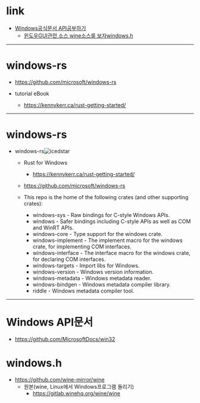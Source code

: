 # link

- [Windows공식문서 API공부하기](#windows-api문서)
  - [윈도우GUI관련 소스 wine소스를 보자windows.h](#windowsh)

<hr>

# windows-rs

- https://github.com/microsoft/windows-rs

- tutorial eBook
  - https://kennykerr.ca/rust-getting-started/

<hr>

# windows-rs
- windows-rs![icedstar](https://img.shields.io/github/stars/microsoft/windows-rs.svg)

    - Rust for Windows
      - https://kennykerr.ca/rust-getting-started/

    - https://github.com/microsoft/windows-rs
    - This repo is the home of the following crates (and other supporting crates):

        - windows-sys - Raw bindings for C-style Windows APIs.
        - windows - Safer bindings including C-style APIs as well as COM and WinRT APIs.
        - windows-core - Type support for the windows crate.
        - windows-implement - The implement macro for the windows crate, for implementing COM interfaces.
        - windows-interface - The interface macro for the windows crate, for declaring COM interfaces.
        - windows-targets - Import libs for Windows.
        - windows-version - Windows version information.
        - windows-metadata - Windows metadata reader.
        - windows-bindgen - Windows metadata compiler library.
        - riddle - Windows metadata compiler tool.

<hr>

# Windows API문서
- https://github.com/MicrosoftDocs/win32

# windows.h
- https://github.com/wine-mirror/wine
  - 원본(wine, Linux에서 Windows프로그램 돌리기)
    - https://gitlab.winehq.org/wine/wine
